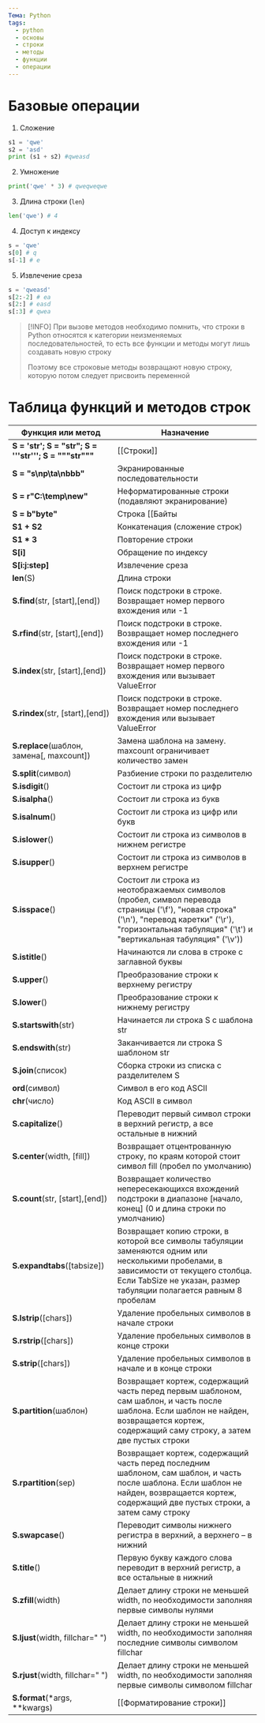 ```yaml
---
Тема: Python
tags:
  - python
  - основы
  - строки
  - методы
  - функции
  - операции
---
```

# Базовые операции

1. Сложение
```py
s1 = 'qwe'
s2 = 'asd'
print (s1 + s2) #qweasd
```
2. Умножение
```py
print('qwe' * 3) # qweqweqwe
```
3. Длина строки (`len`)
```py
len('qwe') # 4
```
4. Доступ к индексу
```py
s = 'qwe'
s[0] # q
s[-1] # e
```
5. Извлечение среза
```py
s = 'qweasd'
s[2:-2] # ea
s[2:] # easd
s[:3] # qwea
```

>[!INFO]
>При вызове методов необходимо помнить, что строки в Python относятся к категории неизменяемых последовательностей, то есть все функции и методы могут лишь создавать новую строку
>
>Поэтому все строковые методы возвращают новую строку, которую потом следует присвоить переменной

# Таблица функций и методов строк

|Функция или метод|Назначение|
|---|---|
|**S = 'str'; S = "str"; S = '''str'''; S = """str"""** | [[Строки]]|
|**S = "s\np\ta\nbbb"**|Экранированные последовательности|
|**S = r"C:\temp\new"**|Неформатированные строки (подавляют экранирование)|
|**S = b"byte"**|Строка [[Байты|байтов]]|
|**S1 + S2**|Конкатенация (сложение строк)|
|**S1 * 3**|Повторение строки|
|**S[i]**|Обращение по индексу|
|**S[i:j:step]**|Извлечение среза|
|**len**(S)|Длина строки|
|**S.find**(str, [start],[end])|Поиск подстроки в строке. Возвращает номер первого вхождения или -1|
|**S.rfind**(str, [start],[end])|Поиск подстроки в строке. Возвращает номер последнего вхождения или -1|
|**S.index**(str, [start],[end])|Поиск подстроки в строке. Возвращает номер первого вхождения или вызывает ValueError|
|**S.rindex**(str, [start],[end])|Поиск подстроки в строке. Возвращает номер последнего вхождения или вызывает ValueError|
|**S.replace**(шаблон, замена[, maxcount])|Замена шаблона на замену. maxcount ограничивает количество замен|
|**S.split**(символ)|Разбиение строки по разделителю|
|**S.isdigit**()|Состоит ли строка из цифр|
|**S.isalpha**()|Состоит ли строка из букв|
|**S.isalnum**()|Состоит ли строка из цифр или букв|
|**S.islower**()|Состоит ли строка из символов в нижнем регистре|
|**S.isupper**()|Состоит ли строка из символов в верхнем регистре|
|**S.isspace**()|Состоит ли строка из неотображаемых символов (пробел, символ перевода страницы ('\f'), "новая строка" ('\n'), "перевод каретки" ('\r'), "горизонтальная табуляция" ('\t') и "вертикальная табуляция" ('\v'))|
|**S.istitle**()|Начинаются ли слова в строке с заглавной буквы|
|**S.upper**()|Преобразование строки к верхнему регистру|
|**S.lower**()|Преобразование строки к нижнему регистру|
|**S.startswith**(str)|Начинается ли строка S с шаблона str|
|**S.endswith**(str)|Заканчивается ли строка S шаблоном str|
|**S.join**(список)|Сборка строки из списка с разделителем S|
|**ord**(символ)|Символ в его код ASCII|
|**chr**(число)|Код ASCII в символ|
|**S.capitalize**()|Переводит первый символ строки в верхний регистр, а все остальные в нижний|
|**S.center**(width, [fill])|Возвращает отцентрованную строку, по краям которой стоит символ fill (пробел по умолчанию)|
|**S.count**(str, [start],[end])|Возвращает количество непересекающихся вхождений подстроки в диапазоне [начало, конец] (0 и длина строки по умолчанию)|
|**S.expandtabs**([tabsize])|Возвращает копию строки, в которой все символы табуляции заменяются одним или несколькими пробелами, в зависимости от текущего столбца. Если TabSize не указан, размер табуляции полагается равным 8 пробелам|
|**S.lstrip**([chars])|Удаление пробельных символов в начале строки|
|**S.rstrip**([chars])|Удаление пробельных символов в конце строки|
|**S.strip**([chars])|Удаление пробельных символов в начале и в конце строки|
|**S.partition**(шаблон)|Возвращает кортеж, содержащий часть перед первым шаблоном, сам шаблон, и часть после шаблона. Если шаблон не найден, возвращается кортеж, содержащий саму строку, а затем две пустых строки|
|**S.rpartition**(sep)|Возвращает кортеж, содержащий часть перед последним шаблоном, сам шаблон, и часть после шаблона. Если шаблон не найден, возвращается кортеж, содержащий две пустых строки, а затем саму строку|
|**S.swapcase**()|Переводит символы нижнего регистра в верхний, а верхнего – в нижний|
|**S.title**()|Первую букву каждого слова переводит в верхний регистр, а все остальные в нижний|
|**S.zfill**(width)|Делает длину строки не меньшей width, по необходимости заполняя первые символы нулями|
|**S.ljust**(width, fillchar=" ")|Делает длину строки не меньшей width, по необходимости заполняя последние символы символом fillchar|
|**S.rjust**(width, fillchar=" ")|Делает длину строки не меньшей width, по необходимости заполняя первые символы символом fillchar|
|**S.format**(*args, **kwargs)| [[Форматирование строки]]|

